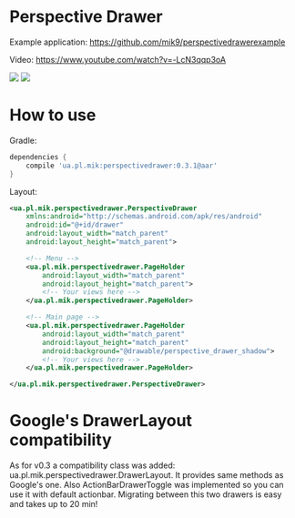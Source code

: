 Perspective Drawer
=================
Example application: https://github.com/mik9/perspectivedrawerexample

Video: https://www.youtube.com/watch?v=-LcN3qqp3oA

<a href="http://i.imgur.com/GjBzqED.png"><img src="http://i.imgur.com/GjBzqEDl.png"></a>
<a href="http://i.imgur.com/b4yeCZY.png"><img src="http://i.imgur.com/b4yeCZYl.png"></a>

How to use
=================
Gradle:
```groovy
dependencies {
    compile 'ua.pl.mik:perspectivedrawer:0.3.1@aar'
}
```

Layout:
```xml
<ua.pl.mik.perspectivedrawer.PerspectiveDrawer
    xmlns:android="http://schemas.android.com/apk/res/android"
    android:id="@+id/drawer"
    android:layout_width="match_parent"
    android:layout_height="match_parent">

    <!-- Menu -->
    <ua.pl.mik.perspectivedrawer.PageHolder
        android:layout_width="match_parent"
        android:layout_height="match_parent">
        <!-- Your views here -->
    </ua.pl.mik.perspectivedrawer.PageHolder>

    <!-- Main page -->
    <ua.pl.mik.perspectivedrawer.PageHolder
        android:layout_width="match_parent"
        android:layout_height="match_parent"
        android:background="@drawable/perspective_drawer_shadow">
        <!-- Your views here -->
    </ua.pl.mik.perspectivedrawer.PageHolder>

</ua.pl.mik.perspectivedrawer.PerspectiveDrawer>
```

Google's DrawerLayout compatibility
=================
As for v0.3 a compatibility class was added: ua.pl.mik.perspectivedrawer.DrawerLayout. It provides same methods as Google's one. Also ActionBarDrawerToggle was implemented so you can use it with default actionbar.
Migrating between this two drawers is easy and takes up to 20 min!
